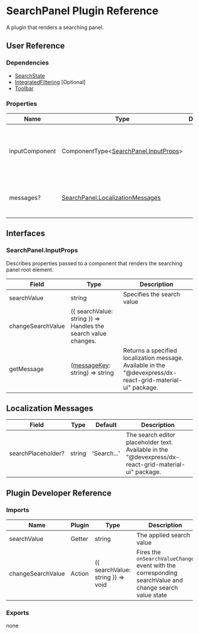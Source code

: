# SearchPanel Plugin Reference

A plugin that renders a searching panel.

## User Reference

### Dependencies

- [SearchState](search-state.md)
- [IntegratedFiltering](integrated-filtering.md) [Optional]
- [Toolbar](toolbar.md)

### Properties

Name | Type | Default | Description
-----|------|---------|------------
inputComponent | ComponentType&lt;[SearchPanel.InputProps](#searchpanelinputprops)&gt; | | A component that renders the searching panel input element.
messages? | [SearchPanel.LocalizationMessages](#localization-messages) | | An object that specifies localization messages.

## Interfaces

### SearchPanel.InputProps

Describes properties passed to a component that renders the searching panel root element.

Field | Type | Description
------|------|------------
searchValue | string | Specifies the search value
changeSearchValue | ({ searchValue: string }) => Handles the search value changes.
getMessage | ([messageKey](#localization-messages): string) => string | Returns a specified localization message. Available in the "@devexpress/dx-react-grid-material-ui" package.

## Localization Messages

Field | Type | Default | Description
------|------|---------|------------
searchPlaceholder? | string | 'Search...' | The search editor placeholder text. Available in the "@devexpress/dx-react-grid-material-ui" package.

## Plugin Developer Reference

### Imports

Name | Plugin | Type | Description
-----|--------|------|------------
searchValue | Getter | string | The applied search value
changeSearchValue | Action | ({ searchValue: string }) => void | Fires the `onSearchValueChange` event with the corresponding searchValue and change search value state

### Exports

none
